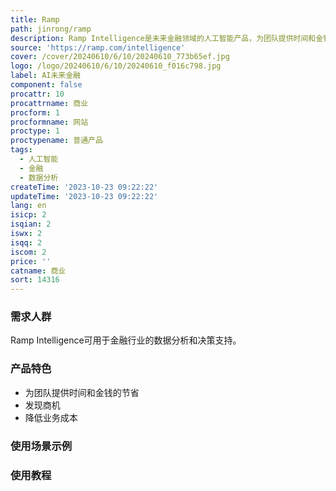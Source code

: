 ```yaml
---
title: Ramp
path: jinrong/ramp
description: Ramp Intelligence是未来金融领域的人工智能产品，为团队提供时间和金钱的节省，发现商机，降低业务成本等功能。产品定价请参考官方网站。
source: 'https://ramp.com/intelligence'
cover: /cover/20240610/6/10/20240610_773b65ef.jpg
logo: /logo/20240610/6/10/20240610_f016c798.jpg
label: AI未来金融
component: false
procattr: 10
procattrname: 商业
procform: 1
procformname: 网站
proctype: 1
proctypename: 普通产品
tags:
  - 人工智能
  - 金融
  - 数据分析
createTime: '2023-10-23 09:22:22'
updateTime: '2023-10-23 09:22:22'
lang: en
isicp: 2
isqian: 2
iswx: 2
isqq: 2
iscom: 2
price: ''
catname: 商业
sort: 14316
---
```




### 需求人群
Ramp Intelligence可用于金融行业的数据分析和决策支持。

### 产品特色
* 为团队提供时间和金钱的节省
* 发现商机
* 降低业务成本

### 使用场景示例


### 使用教程


  
